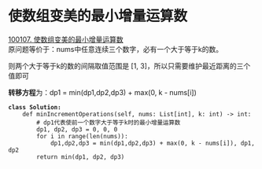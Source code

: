 # 使数组变美的最小增量运算数

[100107. 使数组变美的最小增量运算数](https://leetcode.cn/problems/minimum-increment-operations-to-make-array-beautiful/)\
原问题等价于：nums中任意连续三个数字，必有一个大于等于k的数。

则两个大于等于k的数的间隔取值范围是 \[1, 3]，所以只需要维护最近距离的三个值即可

**转移方程**为：dp1 = min(dp1,dp2,dp3) + max(0, k - nums\[i])

<pre class="language-python"><code class="lang-python"><strong>class Solution:
</strong>    def minIncrementOperations(self, nums: List[int], k: int) -> int:
        # dp1代表使前一个数字大于等于k时的最小增量运算数
        dp1, dp2, dp3 = 0, 0, 0
        for i in range(len(nums)):
            dp1,dp2,dp3 = min(dp1,dp2,dp3) + max(0, k - nums[i]), dp1, dp2
        return min(dp1, dp2, dp3)
</code></pre>
